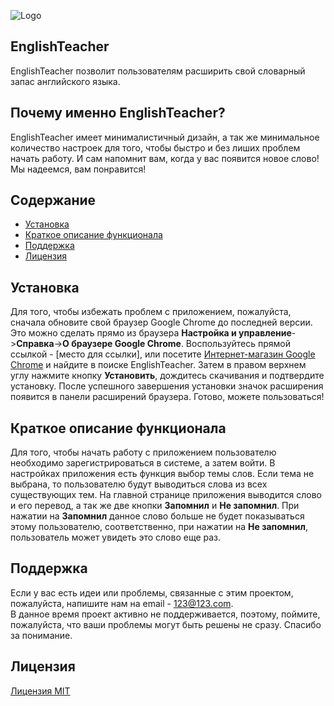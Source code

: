 ![Logo](http://s1.iconbird.com/ico/0512/BuildIcons/file1337196134.png)
## EnglishTeacher
EnglishTeacher позволит пользователям расширить свой словарный запас английского языка.
## Почему именно EnglishTeacher?
EnglishTeacher имеет минималистичный дизайн, а так же минимальное количество настроек для того, чтобы быстро и без лиших проблем начать работу. 
И сам напомнит вам, когда у вас появится новое слово!
Мы надеемся, вам понравится! 

## Содержание
* [Установка](#Установка)
* [Краткое описание функционала](#Краткое-описание-функционала)
* [Поддержка](#Поддержка)
* [Лицензия](#Лицензия)

## Установка
Для того, чтобы избежать проблем с приложением, пожалуйста, сначала обновите свой браузер Google Chrome до последней версии. Это можно сделать прямо из браузера **Настройка и управление**->**Справка**->**О браузере Google Chrome**. 
Воспользуйтесь прямой ссылкой - [место для ссылки], или посетите [Интернет-магазин Google Chrome](https://chrome.google.com/webstore/category/extensions?hl=ru) и найдите в поиске EnglishTeacher.
Затем в правом верхнем углу нажмите кнопку **Установить**, дождитесь скачивания и подтвердите установку. 
После успешного завершения установки значок расширения появится в панели расширений браузера. Готово, можете пользоваться!

## Краткое описание функционала
Для того, чтобы начать работу с приложением пользователю необходимо зарегистрироваться в системе, а затем войти. В настройках приложения есть функция выбор темы слов. Если тема не выбрана, то пользователю будут выводиться слова из всех существующих тем. 
На главной странице приложения выводится слово и его перевод, а так же две кнопки **Запомнил** и **Не запомнил**. При нажатии на **Запомнил** данное слово больше не будет показываться этому пользователю, соответственно, при нажатии на **Не запомнил**, пользователь может увидеть это слово еще раз. 

## Поддержка
Если у вас есть идеи или проблемы, связанные с этим проектом, пожалуйста, напишите нам на email - <123@123.com>.  
В данное время проект активно не поддерживается, поэтому, поймите, пожалуйста, что ваши проблемы могут быть решены не сразу. Спасибо за понимание. 

## Лицензия
[Лицензия MIT](LICENSE)
